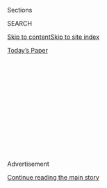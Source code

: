 <div id="app">

<div>

<div>

<div>

<div class="NYTAppHideMasthead css-1q2w90k e1suatyy0">

<div class="section css-ui9rw0 e1suatyy2">

<div class="css-eph4ug er09x8g0">

<div class="css-6n7j50">

</div>

<span class="css-1dv1kvn">Sections</span>

<div class="css-10488qs">

<span class="css-1dv1kvn">SEARCH</span>

</div>

[Skip to content](#site-content)[Skip to site index](#site-index)

</div>

<div class="css-10698na e1huz5gh0">

</div>

</div>

<div id="masthead-bar-one" class="section hasLinks css-15hmgas e1csuq9d3">

<div class="css-uqyvli e1csuq9d0">

</div>

<div class="css-1uqjmks e1csuq9d1">

</div>

<div class="css-9e9ivx">

[](https://myaccount.nytimes.com/auth/login?response_type=cookie&client_id=vi)

</div>

<div class="css-1bvtpon e1csuq9d2">

[Today’s Paper](https://www.nytimes.com/section/todayspaper)

</div>

</div>

</div>

</div>

<div data-aria-hidden="false">

<div id="site-content" role="main">

<div>

<div class="css-1aor85t" style="opacity:0.000000001;z-index:-1;visibility:hidden">

<div class="css-1hqnpie">

<div class="css-epjblv">

<span class="css-17xtcya">[Opinion](/section/opinion)</span><span class="css-x15j1o">|</span><span class="css-fwqvlz">Yes,
the Coronavirus Is in the Air</span>

</div>

<div class="css-k008qs">

<div class="css-1iwv8en">

<span class="css-18z7m18"></span>

<div>

</div>

</div>

<span class="css-1n6z4y">https://nyti.ms/3hUaaPb</span>

<div class="css-1705lsu">

<div class="css-4xjgmj">

<div class="css-4skfbu" role="toolbar" data-aria-label="Social Media Share buttons, Save button, and Comments Panel with current comment count" data-testid="share-tools">

  - 
  - 
  - 
  - 
    
    <div class="css-6n7j50">
    
    </div>

  - 

</div>

</div>

</div>

</div>

</div>

</div>

<div id="NYT_TOP_BANNER_REGION" class="css-13pd83m">

</div>

<div id="top-wrapper" class="css-1sy8kpn">

<div id="top-slug" class="css-l9onyx">

Advertisement

</div>

[Continue reading the main story](#after-top)

<div class="ad top-wrapper" style="text-align:center;height:100%;display:block;min-height:250px">

<div id="top" class="place-ad" data-position="top" data-size-key="top">

</div>

</div>

<div id="after-top">

</div>

</div>

<div>

<div class="css-v5btjw etb61u70">

<div class="css-v05ibm etb61u71">

[Opinion](/section/opinion)

</div>

</div>

<div id="sponsor-wrapper" class="css-1hyfx7x">

<div id="sponsor-slug" class="css-19vbshk">

Supported by

</div>

[Continue reading the main story](#after-sponsor)

<div id="sponsor" class="ad sponsor-wrapper" style="text-align:center;height:100%;display:block">

</div>

<div id="after-sponsor">

</div>

</div>

<div class="css-186x18t">

</div>

<div class="css-1vkm6nb ehdk2mb0">

# Yes, the Coronavirus Is in the Air

</div>

Transmission through aerosols matters — and probably a lot more than
we’ve been able to prove yet.

<div class="css-18e8msd">

<div class="css-vp77d3 epjyd6m0">

<div class="css-1baulvz">

By <span class="css-1baulvz last-byline" itemprop="name">Linsey C.
Marr</span>

<div class="css-8atqhb">

Dr. Marr is a professor of engineering.

</div>

</div>

</div>

  - July 30, 2020

  - 
    
    <div class="css-4xjgmj">
    
    <div class="css-pvvomx" role="toolbar" data-aria-label="Social Media Share buttons, Save button, and Comments Panel with current comment count" data-testid="share-tools">
    
      - 
      - 
      - 
      - 
        
        <div class="css-6n7j50">
        
        </div>
    
      - 
    
    </div>
    
    </div>

</div>

<div class="css-79elbk" data-testid="photoviewer-wrapper">

<div class="css-z3e15g" data-testid="photoviewer-wrapper-hidden">

</div>

<div class="css-1a48zt4 ehw59r15" data-testid="photoviewer-children">

![<span class="css-16f3y1r e13ogyst0" data-aria-hidden="true">A sneeze.
And what it spreads. Just how much does the new coronavirus circulate in
the tiny airborne aerosols we spew out simply by
breathing?</span><span class="css-cnj6d5 e1z0qqy90" itemprop="copyrightHolder"><span class="css-1ly73wi e1tej78p0">Credit...</span><span><span>Bettmann,
via Getty Images
Plus</span></span></span>](https://static01.nyt.com/images/2020/07/30/opinion/30Marr/30Marr-articleLarge.jpg?quality=75&auto=webp&disable=upscale)

</div>

</div>

<div class="css-mdjrty">

[Leer en
español](https://www.nytimes.com/es/2020/08/01/espanol/opinion/coronavirus-aire.html "Read in Spanish")[Ler
em
português](https://www.nytimes.com/pt/2020/08/05/opinion/international-world/coronavirus-esta-no-ar.html "Read in Portuguese")

</div>

</div>

<div class="section meteredContent css-1r7ky0e" name="articleBody" itemprop="articleBody">

<div class="css-1fanzo5 StoryBodyCompanionColumn">

<div class="css-53u6y8">

Finally. The World Health Organization has now formally recognized that
SARS-CoV-2, the virus that causes Covid-19, [is
airborne](https://www.nytimes.com/2020/07/09/health/virus-aerosols-who.html)
and that it can be carried [by tiny
aerosols](https://www.nature.com/articles/d41586-020-02058-1).

As we cough and sneeze, talk or just breathe, we [naturally
release](https://www.sciencedirect.com/science/article/pii/S0021850211001200)
droplets (small particles of fluid) and aerosols (smaller particles of
fluid) into the air. Yet until earlier this month, the W.H.O. — like the
U.S. Centers for Disease Control and Prevention or Public Health England
— [had warned
mostly](https://www.who.int/news-room/commentaries/detail/modes-of-transmission-of-virus-causing-covid-19-implications-for-ipc-precaution-recommendations)
about the transmission of the new coronavirus through direct contact and
droplets released at close range.

The organization had cautioned against aerosols only in rare
circumstances, such as after intubation and other [medical
procedures](https://www.who.int/publications/i/item/WHO-2019-nCoV-IPC-2020.4)
involving infected patients in hospitals.

</div>

</div>

<div>

</div>

<div class="css-1fanzo5 StoryBodyCompanionColumn">

<div class="css-53u6y8">

After [several months of pressure from
scientists](https://www.nature.com/articles/d41586-020-00974-w#ref-CR5),
on July 9, the W.H.O. changed its position — going from denial to
[grudging partial
acceptance](https://www.who.int/news-room/commentaries/detail/transmission-of-sars-cov-2-implications-for-infection-prevention-precautions):
“Further studies are needed to determine whether it is possible to
detect viable SARS-CoV-2 in air samples from settings where no
procedures that generate aerosols are performed and what role aerosols
might play in transmission.”

</div>

</div>

<div class="css-1fanzo5 StoryBodyCompanionColumn">

<div class="css-53u6y8">

I am a civil and environmental engineer who studies how viruses and
bacteria spread through the air — as well as [one of the 239
scientists](https://www.nytimes.com/2020/07/04/health/239-experts-with-one-big-claim-the-coronavirus-is-airborne.html)
who signed [an open
letter](https://academic.oup.com/cid/article/doi/10.1093/cid/ciaa939/5867798)
in late June pressing the W.H.O. to consider the risk of airborne
transmission more seriously.

A month later, I believe that the transmission of SARS-CoV-2 via
aerosols matters much more than has been officially acknowledged to
date.

In [a peer-reviewed
study](https://www.nature.com/articles/s41598-020-69286-3) published in
Nature on Wednesday, researchers at the University of Nebraska Medical
Center found that aerosols collected in the hospital rooms of Covid-19
patients contained the coronavirus.

This confirms the results of [a
study](https://www.medrxiv.org/content/10.1101/2020.05.31.20115154v1)
from late May (not peer-reviewed) in which Covid-19 patients were found
to release SARS-CoV-2 simply by exhaling — without coughing or even
talking. The authors of that study said the finding implied that
airborne transmission “plays a major role” in spreading the virus.

</div>

</div>

<div class="css-1fanzo5 StoryBodyCompanionColumn">

<div class="css-53u6y8">

Accepting these conclusions wouldn’t much change what is currently being
recommended as best behavior. The strongest protection against
SARS-CoV-2, whether the virus is mostly contained in droplets or in
aerosols, essentially remains the same: Keep your distance and wear
masks.

Rather, the recent findings are an important reminder to also be
vigilant about opening windows and improving airflow indoors. And they
are further evidence that the quality of masks and their fit matter,
too.

The W.H.O. defines as a “droplet” [a particle larger than 5
microns](https://www.who.int/news-room/commentaries/detail/modes-of-transmission-of-virus-causing-covid-19-implications-for-ipc-precaution-recommendations)
and has said that droplets don’t travel farther than one meter.

In fact, there is no neat and no meaningful cutoff point — at 5 microns
or any other size — between droplets and aerosols: All are tiny specks
of liquid, their size ranging along a spectrum that goes from very small
to really microscopic.

(I am working with medical historians to track down the scientific basis
for the W.H.O.’s definition, and we have not found a sensible
explanation yet.)

Yes, droplets tend to fly through the air like mini cannonballs and they
fall to the ground rather quickly, while aerosols can float around for
many hours.

But basic physics also says that a 5-micron droplet takes about a
half-hour to drop to the floor from the mouth of an adult of average
height — and during that time, the droplet can travel many meters on an
air current. Droplets expelled in coughs or sneezes also [travel much
farther than one
meter](https://academic.oup.com/jid/advance-article/doi/10.1093/infdis/jiaa189/5820886).

</div>

</div>

<div class="css-1fanzo5 StoryBodyCompanionColumn">

<div class="css-53u6y8">

Here is another common misconception: To the (limited) extent that the
role of aerosols had been recognized so far, they were usually mentioned
as lingering in the air, suspended, and wafting away — a long-distance
threat.

But before aerosols can get far, they must travel through the air that’s
near: meaning that they are a hazard at close range, too. And all the
more so because, just like the smoke from a cigarette, aerosols are most
concentrated near the infected person (or smoker) and become diluted in
the air as they drift away.

[A peer-reviewed
study](https://www.sciencedirect.com/science/article/abs/pii/S0360132320302183?via%3Dihub)
by scientists at the University of Hong Kong and Zhejiang University, in
Hangzhou, China, published in the journal Building and Environment in
June concluded, “The smaller the exhaled droplets, the more important
the short-range airborne route.”

So what does this all mean exactly, practically?

Can you walk into an empty room and contract the virus if an infected
person, now gone, was there before you? Perhaps, but probably only if
the room is small and stuffy.

Can the virus waft up and down buildings via air ducts or pipes? Maybe,
though that hasn’t been established.

More likely, the research suggests, aerosols matter in extremely mundane
scenarios.

Consider [the case of a restaurant in
Guangzhou](https://www.nytimes.com/2020/04/20/health/airflow-coronavirus-restaurants.html),
southern China, at the beginning of the year, in which one diner
infected with SARS-CoV-2 at one table spread the virus to a total of
nine people seated at their table and two other tables.

Yuguo Li, a professor of engineering at the University of Hong Kong, and
colleagues [analyzed video
footage](https://www.medrxiv.org/content/10.1101/2020.04.16.20067728v1)
from the restaurant and in a preprint (not peer reviewed) published in
April found no evidence of close contact between the diners.

</div>

</div>

<div class="css-1fanzo5 StoryBodyCompanionColumn">

<div class="css-53u6y8">

Droplets can’t account for transmission in this case, at least not among
the people at the tables other than the infected person’s: The droplets
would have fallen to the floor before reaching those tables.

But the three tables were in a poorly ventilated section of the
restaurant, and an air conditioning unit pushed air across them.
Notably, too, no staff member and none of the other diners in the
restaurant — including at two tables just beyond the air conditioner’s
airstream — became infected.

Similarly, just one person is thought to have infected 52 of the other
60 people at [a choir
rehearsal](https://www.nytimes.com/2020/05/12/health/coronavirus-choir.html)
in Skagit County, Wash., in March.

Several colleagues at various universities and I analyzed that event and
in [a preprint (not peer-reviewed) published last
month](https://www.medrxiv.org/content/10.1101/2020.06.15.20132027v2)
concluded that aerosols likely were the dominant means of transmission.

Attendees had used hand sanitizer and avoided hugs and handshakes,
limiting the potential for infection through direct contact or droplets.
On the other hand, the room was poorly ventilated, the rehearsal lasted
a long time (2.5 hours) and singing is known to produce aerosols and
[facilitate the spread of diseases like
tuberculosis](https://www.atsjournals.org/doi/abs/10.1164/arrd.1968.98.2.297).

What about the outbreak on the Diamond Princess cruise ship off Japan
early this year? Some 712 of the 3,711 people on board became infected.

Professor Li and others also [investigated that
case](https://www.medrxiv.org/content/10.1101/2020.04.09.20059113v1) and
in a preprint (not peer reviewed) in April concluded that transmission
had not occurred between rooms after people were quarantined: The ship’s
air-conditioning system did not spread the virus over long distances.

</div>

</div>

<div class="css-1fanzo5 StoryBodyCompanionColumn">

<div class="css-53u6y8">

The more likely cause of transmission, according to that study, appeared
to be close contact with infected people or contaminated objects before
the passengers and crew members were isolated. (The researchers did not
parse precisely what they meant by contact, or if that included droplets
or short-range aerosols.)

But [another, recent,
preprint](https://www.medrxiv.org/content/10.1101/2020.07.13.20153049v1)
(not peer reviewed) about the Diamond Princess concluded that “aerosol
inhalation was likely the dominant contributor to Covid-19 transmission”
among the ship’s passengers.

It might seem logical, or make intuitive sense, that larger droplets
would contain more virus than do smaller aerosols — but they don’t.

[A paper published this
week](https://www.thelancet.com/journals/lanres/article/PIIS2213-2600\(20\)30323-4/fulltext)
by The Lancet Respiratory Medicine that analyzed the aerosols produced
by the coughs and exhaled breaths of patients with various respiratory
infections found “a predominance of pathogens in small particles” (under
5 microns). “There is no evidence,” the study also concluded, “that some
pathogens are carried only in large droplets.”

A [recent
preprint](https://www.medrxiv.org/content/10.1101/2020.07.13.20041632v2)
(not peer reviewed) by researchers at the University of Nebraska Medical
Center found that viral samples retrieved from aerosols emitted by
Covid-19 patients were infectious.

Some scientists [have
argued](https://jamanetwork.com/journals/jama/fullarticle/2768396) that
just because aerosols can contain SARS-CoV-2 does not in itself prove
that they can cause an infection and that if SARS-CoV-2 were primarily
spread by aerosols, there would be more evidence of long-range
transmission.

I agree that long-range transmission by aerosols probably is not
significant, but I believe that, taken together, much of the evidence
gathered to date suggests that *close-range* transmission by aerosols is
significant — possibly very significant, and certainly more significant
than direct droplet spray.

</div>

</div>

<div class="css-1fanzo5 StoryBodyCompanionColumn">

<div class="css-53u6y8">

The practical implications are plain:

  - **Social distancing really is important**. It keeps us out of the
    most concentrated parts of other people’s respiratory plumes. So
    stay away from one another by one or two meters at least — though
    farther is safer.

<!-- end list -->

  - **Wear a mask.** Masks help block aerosols released by the wearer.
    [Scientific
    evidence](https://ucsf.app.box.com/s/blvolkp5z0mydzd82rjks4wyleagt036)
    is also building that [masks protect the wearer from breathing in
    aerosols](https://www.nytimes.com/2020/07/27/health/coronavirus-mask-protection.html?campaign_id=154&emc=edit_cb_20200727&instance_id=20696&nl=coronavirus-briefing&regi_id=65413713&segment_id=34503&te=1&user_id=bd32fbf008e5183a7928ed61c60669f7)
    around them.

When it comes to masks, size *does* matter.

The gold standard is a N95 or a KN95 respirator, which, if properly
fitted, filters out and prevents the wearer from breathing in at least
95 percent of small aerosols.

The efficacy of surgical masks against aerosols varies widely.

[One study from 2013](https://pubmed.ncbi.nlm.nih.gov/23498357/) found
that surgical masks reduced exposure to flu viruses by between 10
percent and 98 percent (depending on the mask’s design).

A recent paper found that surgical masks can completely block seasonal
coronaviruses [from getting into the
air](https://www.nature.com/articles/s41591-020-0843-2).

To my knowledge, no similar study has been conducted for SARS-CoV-2 yet,
but these findings might apply to this virus as well since it is similar
to seasonal coronaviruses in size and structure.

My lab has been testing cloth masks on a mannequin, sucking in air
through its mouth at a realistic rate. We found that even a bandanna
loosely tied over its mouth and nose blocked half or more of aerosols
larger than 2 microns from entering the mannequin.

We also found that especially with very small aerosols — smaller than 1
micron — it is more effective to use a softer fabric (which is easier to
fit tightly over the face) than a stiffer fabric (which, even if it is a
better filter, tends to sit more awkwardly, creating gaps).

  - **Avoid crowds.** The more people around you, the more likely
    someone among them will be infected. Especially avoid crowds
    indoors, where aerosols can accumulate.

<!-- end list -->

  - **Ventilation counts.** Open windows and doors. Adjust dampers in
    air-conditioning and heating systems. Upgrade the filters in those
    systems. Add portable air cleaners, or install germicidal
    ultraviolet technologies to remove or kill virus particles in the
    air.

It’s not clear just how much this coronavirus is transmitted by aerosols
as opposed to droplets or via contact with contaminated surfaces. Then
again, we still don’t know the answer to that question [even for the
flu](https://journals.plos.org/plospathogens/article?id=10.1371/journal.ppat.1008704),
which has been studied for decades.

But by now we do know this much: Aerosols matter in the transmission of
Covid-19 — and probably even more so than we have yet been able to
prove.

Linsey C. Marr ([@linseymarr](https://twitter.com/linseymarr?lang=en))
is a professor of civil and environmental engineering at Virginia Tech.

*The Times is committed to publishing* [*a diversity of
letters*](https://www.nytimes.com/2019/01/31/opinion/letters/letters-to-editor-new-york-times-women.html)
*to the editor. We’d like to hear what you think about this or any of
our articles. Here are some*
[*tips*](https://help.nytimes.com/hc/en-us/articles/115014925288-How-to-submit-a-letter-to-the-editor)*.
And here’s our email:*
[*letters@nytimes.com*](mailto:letters@nytimes.com)*.*

*Follow The New York Times Opinion section on*
[*Facebook*](https://www.facebook.com/nytopinion)*,* [*Twitter
(@NYTopinion)*](http://twitter.com/NYTOpinion) *and*
[*Instagram*](https://www.instagram.com/nytopinion/)*.*

</div>

</div>

</div>

<div>

</div>

<div>

</div>

<div>

</div>

<div>

<div id="bottom-wrapper" class="css-1ede5it">

<div id="bottom-slug" class="css-l9onyx">

Advertisement

</div>

[Continue reading the main story](#after-bottom)

<div id="bottom" class="ad bottom-wrapper" style="text-align:center;height:100%;display:block;min-height:90px">

</div>

<div id="after-bottom">

</div>

</div>

</div>

</div>

</div>

## Site Index

<div>

</div>

## Site Information Navigation

  - [© <span>2020</span> <span>The New York Times
    Company</span>](https://help.nytimes.com/hc/en-us/articles/115014792127-Copyright-notice)

<!-- end list -->

  - [NYTCo](https://www.nytco.com/)
  - [Contact
    Us](https://help.nytimes.com/hc/en-us/articles/115015385887-Contact-Us)
  - [Work with us](https://www.nytco.com/careers/)
  - [Advertise](https://nytmediakit.com/)
  - [T Brand Studio](http://www.tbrandstudio.com/)
  - [Your Ad
    Choices](https://www.nytimes.com/privacy/cookie-policy#how-do-i-manage-trackers)
  - [Privacy](https://www.nytimes.com/privacy)
  - [Terms of
    Service](https://help.nytimes.com/hc/en-us/articles/115014893428-Terms-of-service)
  - [Terms of
    Sale](https://help.nytimes.com/hc/en-us/articles/115014893968-Terms-of-sale)
  - [Site Map](https://spiderbites.nytimes.com)
  - [Help](https://help.nytimes.com/hc/en-us)
  - [Subscriptions](https://www.nytimes.com/subscription?campaignId=37WXW)

</div>

</div>

</div>

</div>
